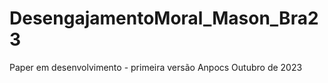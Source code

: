 # DesengajamentoMoral_Mason_Bra23

Paper em desenvolvimento - primeira versão Anpocs Outubro de 2023
